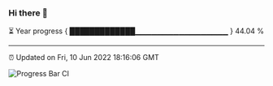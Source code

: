 ### Hi there 👋

⏳ Year progress { █████████████▁▁▁▁▁▁▁▁▁▁▁▁▁▁▁▁▁ } 44.04 %

---

⏰ Updated on Fri, 10 Jun 2022 18:16:06 GMT

![Progress Bar CI](https://github.com/liununu/liununu/workflows/Progress%20Bar%20CI/badge.svg)
